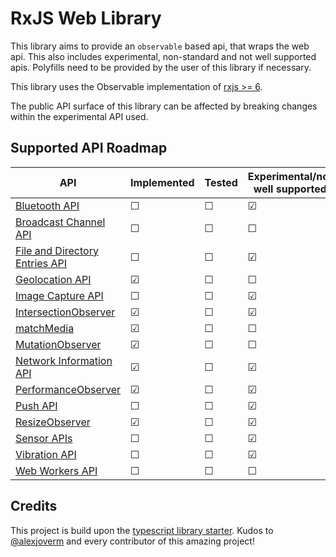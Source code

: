 # RxJS Web Library

This library aims to provide an `observable` based api, that wraps the web api. This also includes experimental, non-standard and not well supported apis. Polyfills need to be provided by the user of this library if necessary.

This library uses the Observable implementation of [rxjs >= 6](https://www.npmjs.com/package/rxjs).

The public API surface of this library can be affected by breaking changes within the experimental API used.

## Supported API Roadmap

| API                                                                                                               | Implemented | Tested  | Experimental/not well supported |
| ----------------------------------------------------------------------------------------------------------------- | ----------- | ------- | ------------------------------- |
| [Bluetooth API](https://developer.mozilla.org/en-US/docs/Web/API/Web_Bluetooth_API)                               | &#9744;     | &#9744; | &#9745;                         |
| [Broadcast Channel API](https://developer.mozilla.org/en-US/docs/Web/API/Broadcast_Channel_API)                   | &#9744;     | &#9744; | &#9744;                         |
| [File and Directory Entries API](https://developer.mozilla.org/en-US/docs/Web/API/File_and_Directory_Entries_API) | &#9744;     | &#9744; | &#9745;                         |
| [Geolocation API](https://developer.mozilla.org/en-US/docs/Web/API/Navigator/geolocation)                         | &#9745;     | &#9744; | &#9744;                         |
| [Image Capture API](https://developer.mozilla.org/en-US/docs/Web/API/MediaStream_Image_Capture_API)               | &#9744;     | &#9744; | &#9745;                         |
| [IntersectionObserver](https://developer.mozilla.org/en-US/docs/Web/API/Intersection_Observer_API)                | &#9745;     | &#9744; | &#9745;                         |
| [matchMedia](https://developer.mozilla.org/en-US/docs/Web/API/Window/matchMedia)                                  | &#9745;     | &#9744; | &#9744;                         |
| [MutationObserver](https://developer.mozilla.org/de/docs/Web/API/MutationObserver)                                | &#9745;     | &#9744; | &#9744;                         |
| [Network Information API](https://developer.mozilla.org/en-US/docs/Web/API/NetworkInformation)                    | &#9745;     | &#9744; | &#9745;                         |
| [PerformanceObserver](https://developer.mozilla.org/en-US/docs/Web/API/PerformanceObserver)                       | &#9745;     | &#9744; | &#9745;                         |
| [Push API](https://developer.mozilla.org/en-US/docs/Web/API/Push_API)                                             | &#9744;     | &#9744; | &#9745;                         |
| [ResizeObserver](https://developer.mozilla.org/en-US/docs/Web/API/ResizeObserver)                                 | &#9745;     | &#9744; | &#9745;                         |
| [Sensor APIs](https://developer.mozilla.org/en-US/docs/Web/API/Sensor_APIs)                                       | &#9744;     | &#9744; | &#9745;                         |
| [Vibration API](https://developer.mozilla.org/en-US/docs/Web/API/Vibration_API)                                   | &#9744;     | &#9744; | &#9745;                         |
| [Web Workers API](https://developer.mozilla.org/en-US/docs/Web/API/Web_Workers_API)                               | &#9744;     | &#9744; | &#9744;                         |

## Credits

This project is build upon the [typescript library starter](https://github.com/alexjoverm/typescript-library-starter). Kudos to [@alexjoverm](https://twitter.com/alexjoverm) and every contributor of this amazing project!
